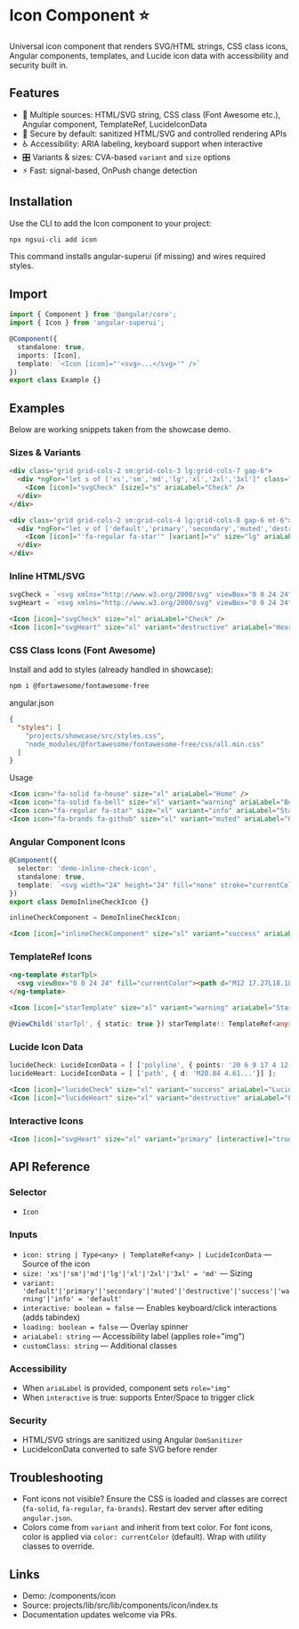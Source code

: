 # Icon Component ⭐

Universal icon component that renders SVG/HTML strings, CSS class icons, Angular components, templates, and Lucide icon data with accessibility and security built in.

## Features

- 🔄 Multiple sources: HTML/SVG string, CSS class (Font Awesome etc.), Angular component, TemplateRef, LucideIconData
- 🧼 Secure by default: sanitized HTML/SVG and controlled rendering APIs
- ♿ Accessibility: ARIA labeling, keyboard support when interactive
- 🎛 Variants & sizes: CVA-based `variant` and `size` options
- ⚡ Fast: signal-based, OnPush change detection

## Installation

Use the CLI to add the Icon component to your project:

```bash
npx ngsui-cli add icon
```

This command installs angular-superui (if missing) and wires required styles.

## Import

```ts
import { Component } from '@angular/core';
import { Icon } from 'angular-superui';

@Component({
  standalone: true,
  imports: [Icon],
  template: `<Icon [icon]="'<svg>...</svg>'" />`
})
export class Example {}
```

## Examples

Below are working snippets taken from the showcase demo.

### Sizes & Variants

```html
<div class="grid grid-cols-2 sm:grid-cols-3 lg:grid-cols-7 gap-6">
  <div *ngFor="let s of ['xs','sm','md','lg','xl','2xl','3xl']" class="text-center">
    <Icon [icon]="svgCheck" [size]="s" ariaLabel="Check" />
  </div>
</div>

<div class="grid grid-cols-2 sm:grid-cols-4 lg:grid-cols-8 gap-6 mt-6">
  <div *ngFor="let v of ['default','primary','secondary','muted','destructive','success','warning','info']" class="text-center">
    <Icon [icon]="'fa-regular fa-star'" [variant]="v" size="lg" ariaLabel="Star" />
  </div>
</div>
```

### Inline HTML/SVG

```ts
svgCheck = `<svg xmlns="http://www.w3.org/2000/svg" viewBox="0 0 24 24" fill="none" stroke="currentColor" stroke-width="2"><polyline points="20 6 9 17 4 12"/></svg>`;
svgHeart = `<svg xmlns="http://www.w3.org/2000/svg" viewBox="0 0 24 24" fill="currentColor"><path d="M12 21.35l-1.45-1.32C5.4 15.36 2 12.28 2 8.5 2 6 4 4 6.5 4c1.74 0 3.41 1.01 4.22 2.61C12.09 5.01 13.76 4 15.5 4 18 4 20 6 20 8.5c0 3.78-3.4 6.86-8.55 11.54L12 21.35z"/></svg>`;
```

```html
<Icon [icon]="svgCheck" size="xl" ariaLabel="Check" />
<Icon [icon]="svgHeart" size="xl" variant="destructive" ariaLabel="Heart" />
```

### CSS Class Icons (Font Awesome)

Install and add to styles (already handled in showcase):

```bash
npm i @fortawesome/fontawesome-free
```

angular.json

```json
{
  "styles": [
    "projects/showcase/src/styles.css",
    "node_modules/@fortawesome/fontawesome-free/css/all.min.css"
  ]
}
```

Usage

```html
<Icon icon="fa-solid fa-house" size="xl" ariaLabel="Home" />
<Icon icon="fa-solid fa-bell" size="xl" variant="warning" ariaLabel="Bell" />
<Icon icon="fa-regular fa-star" size="xl" variant="info" ariaLabel="Star" />
<Icon icon="fa-brands fa-github" size="xl" variant="muted" ariaLabel="GitHub" />
```

### Angular Component Icons

```ts
@Component({
  selector: 'demo-inline-check-icon',
  standalone: true,
  template: `<svg width="24" height="24" fill="none" stroke="currentColor"><path d="M20 6L9 17l-5-5"/></svg>`
})
export class DemoInlineCheckIcon {}

inlineCheckComponent = DemoInlineCheckIcon;
```

```html
<Icon [icon]="inlineCheckComponent" size="xl" variant="success" ariaLabel="Inline Check" />
```

### TemplateRef Icons

```html
<ng-template #starTpl>
  <svg viewBox="0 0 24 24" fill="currentColor"><path d="M12 17.27L18.18 21l-1.64-7.03L22 9.24l-7.19-.61L12 2 9.19 8.63 2 9.24l5.46 4.73L5.82 21z"/></svg>
</ng-template>

<Icon [icon]="starTemplate" size="xl" variant="warning" ariaLabel="Star" />
```

```ts
@ViewChild('starTpl', { static: true }) starTemplate!: TemplateRef<any>;
```

### Lucide Icon Data

```ts
lucideCheck: LucideIconData = [ ['polyline', { points: '20 6 9 17 4 12' }] ];
lucideHeart: LucideIconData = [ ['path', { d: 'M20.84 4.61...'}] ];
```

```html
<Icon [icon]="lucideCheck" size="xl" variant="success" ariaLabel="Lucide check" />
<Icon [icon]="lucideHeart" size="xl" variant="destructive" ariaLabel="Lucide heart" />
```

### Interactive Icons

```html
<Icon [icon]="svgHeart" size="xl" variant="primary" [interactive]="true" ariaLabel="Like" />
```

## API Reference

### Selector

- `Icon`

### Inputs

- `icon: string | Type<any> | TemplateRef<any> | LucideIconData` — Source of the icon
- `size: 'xs'|'sm'|'md'|'lg'|'xl'|'2xl'|'3xl' = 'md'` — Sizing
- `variant: 'default'|'primary'|'secondary'|'muted'|'destructive'|'success'|'warning'|'info' = 'default'`
- `interactive: boolean = false` — Enables keyboard/click interactions (adds tabindex)
- `loading: boolean = false` — Overlay spinner
- `ariaLabel: string` — Accessibility label (applies role="img")
- `customClass: string` — Additional classes

### Accessibility

- When `ariaLabel` is provided, component sets `role="img"`
- When `interactive` is true: supports Enter/Space to trigger click

### Security

- HTML/SVG strings are sanitized using Angular `DomSanitizer`
- LucideIconData converted to safe SVG before render

## Troubleshooting

- Font icons not visible? Ensure the CSS is loaded and classes are correct (`fa-solid`, `fa-regular`, `fa-brands`). Restart dev server after editing `angular.json`.
- Colors come from `variant` and inherit from text color. For font icons, color is applied via `color: currentColor` (default). Wrap with utility classes to override.

## Links

- Demo: /components/icon
- Source: projects/lib/src/lib/components/icon/index.ts
- Documentation updates welcome via PRs.
